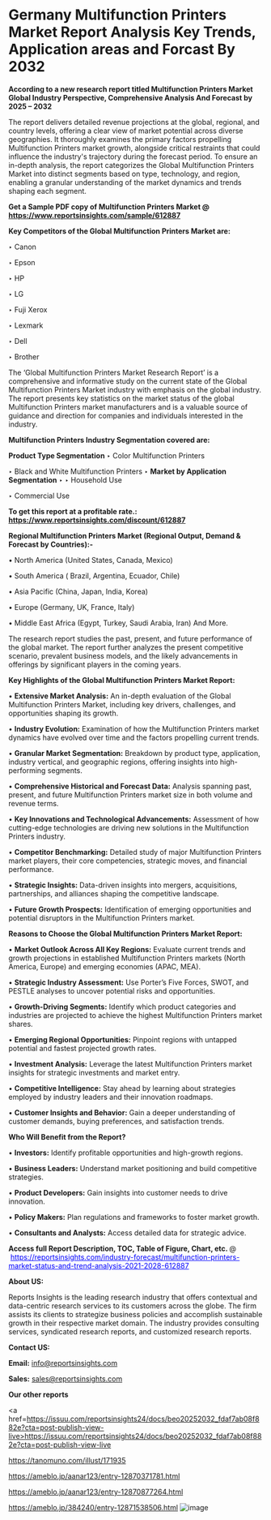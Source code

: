 # Germany Multifunction Printers Market Report Analysis Key Trends, Application areas and Forcast By 2032

<strong>According to a new research report titled Multifunction Printers Market Global Industry Perspective, Comprehensive Analysis And Forecast by 2025 – 2032</strong>

The report delivers detailed revenue projections at the global, regional, and country levels, offering a clear view of market potential across diverse geographies. It thoroughly examines the primary factors propelling Multifunction Printers market growth, alongside critical restraints that could influence the industry's trajectory during the forecast period. To ensure an in-depth analysis, the report categorizes the Global Multifunction Printers Market into distinct segments based on type, technology, and region, enabling a granular understanding of the market dynamics and trends shaping each segment.

<strong>Get a Sample PDF copy of Multifunction Printers Market </strong><strong>@<a href=https://www.reportsinsights.com/sample/612887 style=color:#0000ff;> https://www.reportsinsights.com/sample/612887</a></strong></font>

<strong>Key Competitors of the Global Multifunction Printers Market are:</strong>

‣ Canon

‣ Epson

‣ HP

‣ LG

‣ Fuji Xerox

‣ Lexmark

‣ Dell

‣ Brother

The ‘Global Multifunction Printers Market Research Report’ is a comprehensive and informative study on the current state of the Global Multifunction Printers Market industry with emphasis on the global industry. The report presents key statistics on the market status of the global Multifunction Printers market manufacturers and is a valuable source of guidance and direction for companies and individuals interested in the industry.

<strong>Multifunction Printers Industry Segmentation covered are:</strong>

<strong>Product Type Segmentation</strong>
‣
Color Multifunction Printers

‣ Black and White Multifunction Printers
‣ 
<strong>Market by Application Segmentation</strong>
‣
‣  Household Use

‣ Commercial Use

<strong>To get this report at a profitable rate.: <a href=https://www.reportsinsights.com/discount/612887 style=color:#0000ff;>https://www.reportsinsights.com/discount/612887</a></strong></font>

<strong>Regional Multifunction Printers Market (Regional Output, Demand &amp; Forecast by Countries):-</strong>

• North America (United States, Canada, Mexico)

• South America ( Brazil, Argentina, Ecuador, Chile)

• Asia Pacific (China, Japan, India, Korea)

• Europe (Germany, UK, France, Italy)

• Middle East Africa (Egypt, Turkey, Saudi Arabia, Iran) And More.

The research report studies the past, present, and future performance of the global market. The report further analyzes the present competitive scenario, prevalent business models, and the likely advancements in offerings by significant players in the coming years.

<strong>Key Highlights of the Global Multifunction Printers Market Report:</strong>

• <strong>Extensive Market Analysis:</strong> An in-depth evaluation of the Global Multifunction Printers Market, including key drivers, challenges, and opportunities shaping its growth.

• <strong>Industry Evolution:</strong> Examination of how the Multifunction Printers market dynamics have evolved over time and the factors propelling current trends.

• <strong>Granular Market Segmentation:</strong> Breakdown by product type, application, industry vertical, and geographic regions, offering insights into high-performing segments.

• <strong>Comprehensive Historical and Forecast Data:</strong> Analysis spanning past, present, and future Multifunction Printers market size in both volume and revenue terms.

• <strong>Key Innovations and Technological Advancements:</strong> Assessment of how cutting-edge technologies are driving new solutions in the Multifunction Printers industry.

• <strong>Competitor Benchmarking:</strong> Detailed study of major Multifunction Printers market players, their core competencies, strategic moves, and financial performance.

• <strong>Strategic Insights:</strong> Data-driven insights into mergers, acquisitions, partnerships, and alliances shaping the competitive landscape.

• <strong>Future Growth Prospects:</strong> Identification of emerging opportunities and potential disruptors in the Multifunction Printers market.

<strong>Reasons to Choose the Global Multifunction Printers Market Report:</strong>

• <strong>Market Outlook Across All Key Regions:</strong> Evaluate current trends and growth projections in established Multifunction Printers markets (North America, Europe) and emerging economies (APAC, MEA).

• <strong>Strategic Industry Assessment:</strong> Use Porter’s Five Forces, SWOT, and PESTLE analyses to uncover potential risks and opportunities.

• <strong>Growth-Driving Segments:</strong> Identify which product categories and industries are projected to achieve the highest Multifunction Printers market shares.

• <strong>Emerging Regional Opportunities:</strong> Pinpoint regions with untapped potential and fastest projected growth rates.

• <strong>Investment Analysis:</strong> Leverage the latest Multifunction Printers market insights for strategic investments and market entry.

• <strong>Competitive Intelligence:</strong> Stay ahead by learning about strategies employed by industry leaders and their innovation roadmaps.

• <strong>Customer Insights and Behavior:</strong> Gain a deeper understanding of customer demands, buying preferences, and satisfaction trends.

<strong>Who Will Benefit from the Report?</strong>

• <strong>Investors:</strong> Identify profitable opportunities and high-growth regions.

• <strong>Business Leaders:</strong> Understand market positioning and build competitive strategies.

• <strong>Product Developers:</strong> Gain insights into customer needs to drive innovation.

• <strong>Policy Makers:</strong> Plan regulations and frameworks to foster market growth.

• <strong>Consultants and Analysts:</strong> Access detailed data for strategic advice.
</ul>
<strong>Access full Report Description, TOC, Table of Figure, Chart, etc. </strong>@  <a href=https://reportsinsights.com/industry-forecast/multifunction-printers-market-status-and-trend-analysis-2021-2028-612887 style=color:#0000ff;>https://reportsinsights.com/industry-forecast/multifunction-printers-market-status-and-trend-analysis-2021-2028-612887</a></font>

<strong><strong>About US</strong>:</strong>

Reports Insights is the leading research industry that offers contextual and data-centric research services to its customers across the globe. The firm assists its clients to strategize business policies and accomplish sustainable growth in their respective market domain. The industry provides consulting services, syndicated research reports, and customized research reports.

<strong>Contact US:</strong>

<p class=""""><b>Email:</b> <a href=mailto:info@reportsinsights.com>info@reportsinsights.com</a></p>
<p class=""""><b>Sales:</b> <a href=mailto:sales@reportsinsights.com>sales@reportsinsights.com</a></p>

<strong>Our other reports</strong>

<a href=https://issuu.com/reportsinsights24/docs/beo20252032_fdaf7ab08f882e?cta=post-publish-view-live>https://issuu.com/reportsinsights24/docs/beo20252032_fdaf7ab08f882e?cta=post-publish-view-live</a>

<a href=https://tanomuno.com/illust/171935>https://tanomuno.com/illust/171935</a>

<a href=https://ameblo.jp/aanar123/entry-12870371781.html>https://ameblo.jp/aanar123/entry-12870371781.html</a>

<a href=https://ameblo.jp/aanar123/entry-12870877264.html>https://ameblo.jp/aanar123/entry-12870877264.html</a>

<a href=https://ameblo.jp/384240/entry-12871538506.html>https://ameblo.jp/384240/entry-12871538506.html</a>
![image](https://github.com/user-attachments/assets/c59265c3-8afa-4724-9454-02b08ef7d962)
